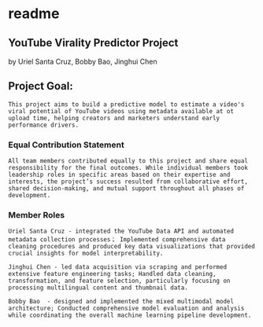 # readme
## YouTube Virality Predictor Project
by Uriel Santa Cruz, Bobby Bao, Jinghui Chen

## Project Goal:
    This project aims to build a predictive model to estimate a video's viral potential of YouTube videos using metadata available at ot upload time, helping creators and marketers understand early performance drivers.

### Equal Contribution Statement
	All team members contributed equally to this project and share equal responsibility for the final outcomes. While individual members took leadership roles in specific areas based on their expertise and interests, the project’s success resulted from collaborative effort, shared decision-making, and mutual support throughout all phases of development.

### Member Roles
    Uriel Santa Cruz - integrated the YouTube Data API and automated metadata collection processes； Implemented comprehensive data cleaning procedures and produced key data visualizations that provided crucial insights for model interpretability.
    
    Jinghui Chen - led data acquisition via scraping and performed extensive feature engineering tasks; Handled data cleaning, transformation, and feature selection, particularly focusing on processing multilingual content and thumbnail data.
    
    Bobby Bao  - designed and implemented the mixed multimodal model architecture; Conducted comprehensive model evaluation and analysis while coordinating the overall machine learning pipeline development.


